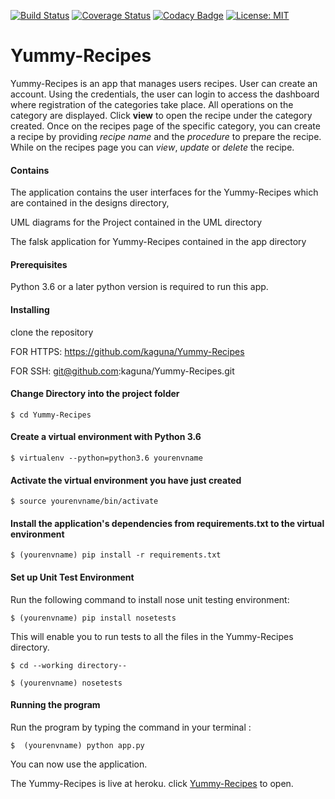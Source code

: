 [![Build Status](https://travis-ci.org/kaguna/CP2-yummy-recipes.svg?branch=master)](https://travis-ci.org/kaguna/CP2-yummy-recipes)
[![Coverage Status](https://coveralls.io/repos/github/kaguna/CP2-yummy-recipes/badge.svg?branch=master)](https://coveralls.io/github/kaguna/CP2-yummy-recipes?branch=master)
[![Codacy Badge](https://api.codacy.com/project/badge/Grade/80bf253aa68f42b994e737ef2607d944)](https://www.codacy.com/app/kaguna/CP2-yummy-recipes?utm_source=github.com&amp;utm_medium=referral&amp;utm_content=kaguna/CP2-yummy-recipes&amp;utm_campaign=Badge_Grade)
[![License: MIT](https://img.shields.io/badge/License-MIT-yellow.svg)](https://github.com/kaguna/CP2-yummy-recipes/blob/master/license.txt)

# Yummy-Recipes

Yummy-Recipes is an app that manages users recipes. User can create an account. Using the credentials, 
the user can login to access the dashboard where registration of the categories take place.
All operations on the category are displayed. Click **view** to open the recipe under the 
category created. Once on the recipes page of the specific category, you can create a recipe 
by providing *recipe name* and the *procedure* to prepare the recipe.
While on the recipes page you can *view*, *update* or *delete* the recipe.
#### Contains

The application contains the user interfaces for the Yummy-Recipes which are contained in 
the designs directory,

UML diagrams for the Project contained in the UML directory

The falsk application for Yummy-Recipes contained in the app directory

#### Prerequisites

Python 3.6 or a later python version is required to run this app.

#### Installing
clone the repository

FOR HTTPS:
https://github.com/kaguna/Yummy-Recipes

FOR SSH: 
git@github.com:kaguna/Yummy-Recipes.git

#### Change Directory into the project folder

`$ cd Yummy-Recipes`

#### Create a virtual environment with Python 3.6

`$ virtualenv --python=python3.6 yourenvname`

#### Activate the virtual environment you have just created

`$ source yourenvname/bin/activate`

#### Install the application's dependencies from requirements.txt to the virtual environment

`$ (yourenvname) pip install -r requirements.txt`

#### Set up Unit Test Environment

Run the following command to install nose unit testing environment:

`$ (yourenvname) pip install nosetests`

This will enable you to run tests to all the files in the Yummy-Recipes directory.

`$ cd --working directory--`

`$ (yourenvname) nosetests`

#### Running the program

Run the program by typing the command in your terminal :

`$  (yourenvname) python app.py` 

You can now use the application.

The Yummy-Recipes is live at heroku. click  [Yummy-Recipes](https://recipes-yummy.herokuapp.com) 
to open.


